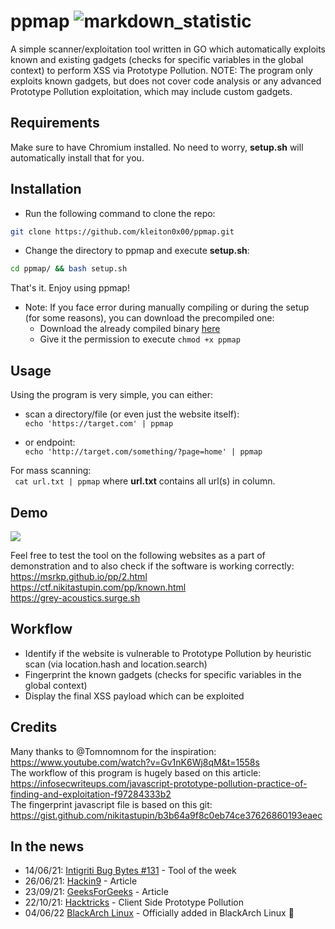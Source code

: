 # ppmap ![markdown_statistic](https://img.shields.io/github/downloads/kleiton0x00/ppmap/total)
A simple scanner/exploitation tool written in GO which automatically exploits known and existing gadgets (checks for specific variables in the global context) to perform XSS via Prototype Pollution. NOTE: The program only exploits known gadgets, but does not cover code analysis or any advanced Prototype Pollution exploitation, which may include custom gadgets.

## Requirements
Make sure to have Chromium installed. No need to worry, **setup.sh** will automatically install that for you.  

## Installation
- Run the following command to clone the repo: 
 ```bash
git clone https://github.com/kleiton0x00/ppmap.git
 ```
 - Change the directory to ppmap and execute **setup.sh**:  
```bash
cd ppmap/ && bash setup.sh
```  
That's it. Enjoy using ppmap!
  
- Note: If you face error during manually compiling or during the setup (for some reasons), you can download the precompiled one:  
  - Download the already compiled binary [here](https://github.com/kleiton0x00/ppmap/releases)
  - Give it the permission to execute ```chmod +x ppmap```

## Usage

Using the program is very simple, you can either:
- scan a directory/file (or even just the website itself):  
```echo 'https://target.com' | ppmap```

- or endpoint:  
```echo 'http://target.com/something/?page=home' | ppmap```

For mass scanning:  
``` cat url.txt | ppmap``` where **url.txt** contains all url(s) in column.

## Demo
![](https://i.imgur.com/05nvfwX.gif)

Feel free to test the tool on the following websites as a part of demonstration and to also check if the software is working correctly:  
https://msrkp.github.io/pp/2.html  
https://ctf.nikitastupin.com/pp/known.html  
https://grey-acoustics.surge.sh

## Workflow

- Identify if the website is vulnerable to Prototype Pollution by heuristic scan (via location.hash and location.search)
- Fingerprint the known gadgets (checks for specific variables in the global context)
- Display the final XSS payload which can be exploited

## Credits

Many thanks to @Tomnomnom for the inspiration: https://www.youtube.com/watch?v=Gv1nK6Wj8qM&t=1558s  
The workflow of this program is hugely based on this article: https://infosecwriteups.com/javascript-prototype-pollution-practice-of-finding-and-exploitation-f97284333b2  
The fingerprint javascript file is based on this git: https://gist.github.com/nikitastupin/b3b64a9f8c0eb74ce37626860193eaec

## In the news
- 14/06/21: [Intigriti Bug Bytes #131](https://blog.intigriti.com/2021/07/14/bug-bytes-131-credential-stuffing-in-bug-bounty-hijacking-shortlinks-hacker-shows/) - Tool of the week
- 26/06/21: [Hackin9](https://hakin9.org/ppmap-a-scanner-exploitation-tool/) - Article  
- 23/09/21: [GeeksForGeeks](https://www.geeksforgeeks.org/ppmap-a-scanner-or-exploitation-tool-written-in-go/) - Article  
- 22/10/21: [Hacktricks](https://book.hacktricks.xyz/pentesting-web/deserialization/nodejs-proto-prototype-pollution/client-side-prototype-pollution) - Client Side Prototype Pollution  
- 04/06/22 [BlackArch Linux](https://github.com/BlackArch/blackarch-site/commit/68696c40be1629095cd547559ce078a4c77a7073) - Officially added in BlackArch Linux :tada:
